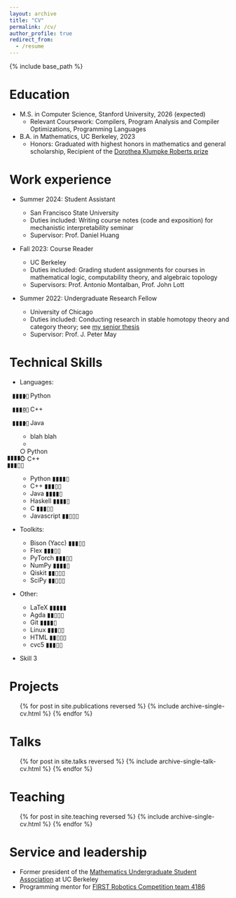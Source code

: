 ```yaml
---
layout: archive
title: "CV"
permalink: /cv/
author_profile: true
redirect_from:
  - /resume
---
```


{% include base_path %}

Education
======
* M.S. in Computer Science, Stanford University, 2026 (expected)
  * Relevant Coursework: Compilers, Program Analysis and Compiler Optimizations, Programming Languages
* B.A. in Mathematics, UC Berkeley, 2023
  * Honors: Graduated with highest honors in mathematics and general scholarship, Recipient of the <a href="https://math.berkeley.edu/about/honors-awards/dorothea-klumpke-roberts-prize">Dorothea Klumpke Roberts prize</a>

Work experience
======
* Summer 2024: Student Assistant
  * San Francisco State University
  * Duties included: Writing course notes (code and exposition) for mechanistic interpretability seminar
  * Supervisor: Prof. Daniel Huang

* Fall 2023: Course Reader
  * UC Berkeley
  * Duties included: Grading student assignments for courses in mathematical logic, computability theory, and algebraic topology
  * Supervisors: Prof. Antonio Montalban, Prof. John Lott

* Summer 2022: Undergraduate Research Fellow
  * University of Chicago
  * Duties included: Conducting research in stable homotopy theory and category theory; see <a href="google.com">my senior thesis</a>
  * Supervisor: Prof. J. Peter May
  
Technical Skills
======
* Languages: 
  * <div id="wrapper"><p class="align-left">Python</p><p class="align-center">▮▮▮▮▯</p></div><style>p.align-left {text-align:left;padding:0;margin:0;position:absolute;}p.align-center{  text-align: center;  margin-left: -500px;}</style>
  * <div id="wrapper"><p class="align-left">C++</p><p class="align-center">▮▮▮▯▯</p></div><style>p.align-left {text-align:left;padding:0;margin:0;position:absolute;}p.align-center{  text-align: center;  margin-left: -500px;}</style>
  * <div id="wrapper"><p class="align-left">Java</p><p class="align-center">▮▮▮▮▯</p></div><style>p.align-left {text-align:left;padding:0;margin:0;position:absolute;}p.align-center{  text-align: center;  margin-left: -500px;}</style>
  * blah blah
  * <div id="wrapper">
  <p class="align-left">
  ○ Python<br>
  ○ C++
  </p>
  <p class="align-center">
  ▮▮▮▮▯<br>
  ▮▮▮▯▯
  </p>
  </div>
  <style>
  p.align-left {
      text-align:left;
      padding:0;
      margin:0;
      position:absolute;
  }
  
  p.align-center{
    text-align: center;
    margin-left: -300px;
  }
  </style>

  * Python        ▮▮▮▮▯
  * C++           ▮▮▮▯▯
  * Java          ▮▮▮▮▯
  * Haskell       ▮▮▮▮▯
  * C             ▮▮▮▯▯
  * Javascript    ▮▮▯▯▯
* Toolkits:
  * Bison (Yacc)  ▮▮▮▯▯
  * Flex          ▮▮▮▯▯
  * PyTorch       ▮▮▮▯▯
  * NumPy         ▮▮▮▮▯
  * Qiskit        ▮▮▯▯▯
  * SciPy         ▮▮▯▯▯
* Other:
  * LaTeX         ▮▮▮▮▮
  * Agda          ▮▮▯▯▯
  * Git           ▮▮▮▮▯
  * Linux         ▮▮▮▯▯
  * HTML          ▮▮▯▯▯
  * cvc5          ▮▮▮▯▯
* Skill 3

Projects
======
  <ul>{% for post in site.publications reversed %}
    {% include archive-single-cv.html %}
  {% endfor %}</ul>
  
Talks
======
  <ul>{% for post in site.talks reversed %}
    {% include archive-single-talk-cv.html  %}
  {% endfor %}</ul>
  
Teaching
======
  <ul>{% for post in site.teaching reversed %}
    {% include archive-single-cv.html %}
  {% endfor %}</ul>
  
Service and leadership
======
* Former president of the <a href="https://math.berkeley.edu/~musa/">Mathematics Undergraduate Student Association</a> at UC Berkeley
* Programming mentor for <a href="https://www.thebluealliance.com/team/4186">FIRST Robotics Competition team 4186</a>